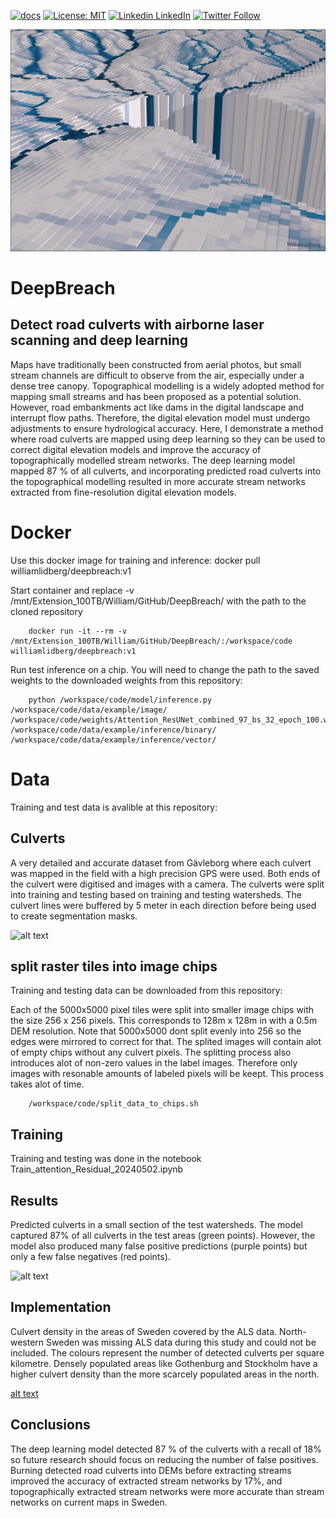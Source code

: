 [![docs](https://img.shields.io/badge/whitebox-docs-brightgreen.svg)](https://www.whiteboxgeo.com/manual/wbt_book/preface.html)
[![License: MIT](https://img.shields.io/badge/License-MIT-yellow.svg)](https://opensource.org/licenses/MIT)
[![Linkedin](https://i.sstatic.net/gVE0j.png) LinkedIn](https://www.linkedin.com/in/william-lidberg-9a4842164/)
[![Twitter Follow](https://img.shields.io/twitter/follow/William_Lidberg?style=social)](https://twitter.com/william_lidberg)

![alt text](images/flowacc.jpg)

# DeepBreach


## Detect road culverts with airborne laser scanning and deep learning
Maps have traditionally been constructed from aerial photos, but small stream channels are difficult to observe from the air, especially under a dense tree canopy. Topographical modelling is a widely adopted method for mapping small streams and has been proposed as a potential solution. However, road embankments act like dams in the digital landscape and interrupt flow paths. Therefore, the digital elevation model must undergo adjustments to ensure hydrological accuracy. Here, I demonstrate a method where road culverts are mapped using deep learning so they can be used to correct digital elevation models and improve the accuracy of topographically modelled stream networks. The deep learning model mapped 87 % of all culverts, and incorporating predicted road culverts into the topographical modelling resulted in more accurate stream networks extracted from fine-resolution digital elevation models. 



# Docker

Use this docker image for training and inference: docker pull williamlidberg/deepbreach:v1


Start container and replace -v /mnt/Extension_100TB/William/GitHub/DeepBreach/ with the path to the cloned repository

        docker run -it --rm -v /mnt/Extension_100TB/William/GitHub/DeepBreach/:/workspace/code williamlidberg/deepbreach:v1


Run test inference on a chip. You will need to change the path to the saved weights to the downloaded weights from this repository: 


        python /workspace/code/model/inference.py /workspace/code/data/example/image/ /workspace/code/weights/Attention_ResUNet_combined_97_bs_32_epoch_100.weights.h5 /workspace/code/data/example/inference/binary/ /workspace/code/data/example/inference/vector/


# Data
Training and test data is avalible at this repository:

## Culverts
A very detailed and accurate dataset from Gävleborg where each culvert was mapped in the field with a high precision GPS were used. Both ends of the culvert were digitised and images with a camera. 
The culverts were split into training and testing based on training and testing watersheds. The culvert lines were buffered by 5 meter in each direction before being used to create segmentation masks.

![alt text](images/Figure_1.png)

## split raster tiles into image chips
Training and testing data can be downloaded from this repository:

Each of the 5000x5000 pixel tiles were split into smaller image chips with the size 256 x 256 pixels. This corresponds to 128m x 128m in with a 0.5m DEM resolution. Note that 5000x5000 dont split evenly into 256 so the edges were mirrored to correct for that. The splited images will contain alot of empty chips without any culvert pixels. The splitting process also introduces alot of non-zero values in the label images. Therefore only images with resonable amounts of labeled pixels will be keept. This process takes alot of time.

        /workspace/code/split_data_to_chips.sh

## Training
Training and testing was done in the notebook Train_attention_Residual_20240502.ipynb

## Results
Predicted culverts in a small section of the test watersheds. The model captured 87% of all culverts in the test areas (green points). However, the model also produced many false positive predictions (purple points) but only a few false negatives (red points).

![alt text](images/figure3web.jpg)



## Implementation
Culvert density in the areas of Sweden covered by the ALS data. North-western Sweden was missing ALS data during this study and could not be included. The colours represent the number of detected culverts per square kilometre. Densely populated areas like Gothenburg and Stockholm have a higher culvert density than the more scarcely populated areas in the north.

[alt text](images/figure_4.jpg)

## Conclusions
The deep learning model detected 87 % of the culverts with a recall of 18% so future research should focus on reducing the number of false positives. Burning detected road culverts into DEMs before extracting streams improved the accuracy of extracted stream networks by 17%, and topographically extracted stream networks were more accurate than stream networks on current maps in Sweden.
